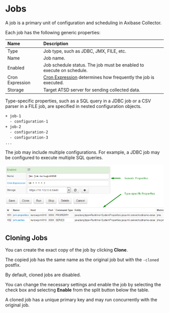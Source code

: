 # Jobs

A job is a primary unit of configuration and scheduling in Axibase Collector.

Each job has the following generic properties:

| **Name** | **Description** |
|:--- |:---|
| Type | Job type, such as JDBC, JMX, FILE, etc.|
| Name | Job name. |
| Enabled | Job schedule status. The job must be enabled to execute on schedule. |
| Cron Expression | [Cron Expression](scheduling.md#cron-expressions) determines how frequently the job is executed.
| Storage | Target ATSD server for sending collected data. |

Type-specific properties, such as a SQL query in a JDBC job or a CSV parser in a FILE job, are specified in nested configuration objects.

```sh
+ job-1
  - configuration-1
+ job-2
  - configuration-2
  - configuration-3
...
```

The job may include multiple configurations. For example, a JDBC job may be configured to execute multiple SQL queries.

![](images/job-properties.png)

## Cloning Jobs

You can create the exact copy of the job by clicking **Clone**.

The copied job has the same name as the original job but with the `-cloned` postfix.

By default, cloned jobs are disabled.

You can change the necessary settings and enable the job by selecting the check box and selecting **Enable** from the split button below the table.

A cloned job has a unique primary key and may run concurrently with the original job.
